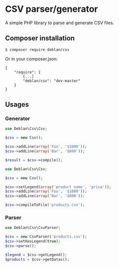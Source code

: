 CSV parser/generator
====================

A simple PHP library to parse and generate CSV files.

## Composer installation

```
$ composer require deblan/csv
```

Or in your composer.json:

```
{
    "require": {
        [...]
        "deblan/csv": "dev-master"
    }
}
```

## Usages

### Generator

```php
use Deblan\Csv\Csv;

$csv = new Csv();

$csv->addLine(array('Foo', '$1000'));
$csv->addLine(array('Bar', '$600'));

$result = $csv->compile();
```

```php
use Deblan\Csv\Csv;

$csv = new Csv();

$csv->setLegend(array('product name', 'price'));
$csv->addLine(array('Foo', '$1000'));
$csv->addLine(array('Bar', '$600'));

$csv->compileToFile('products.csv');
```

### Parser

```php
use Deblan\Csv\CsvParser;

$csv = new CsvParser('products.csv');
$csv->setHasLegend(true);
$csv->parse();

$legend = $csv->getLegend();
$products = $csv->getDatas();
```
